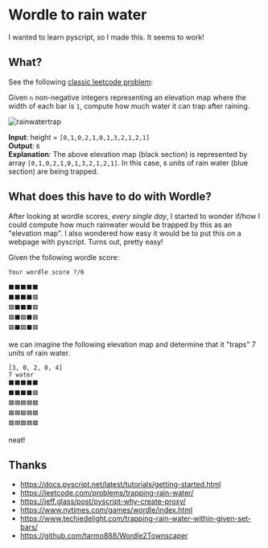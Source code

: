 # Wordle to rain water

I wanted to learn pyscript, so I made this. It seems to work!

## What?
See the following [classic leetcode problem](https://leetcode.com/problems/trapping-rain-water/):

Given `n` non-negative integers representing an elevation map where the width of each bar is `1`, compute how much water it can trap after raining.

![rainwatertrap](https://user-images.githubusercontent.com/61806500/190046292-fc841270-b48c-4834-a09a-67e72cb42dc3.png)

<b>Input</b>: height = `[0,1,0,2,1,0,1,3,2,1,2,1]`<br>
<b>Output</b>: `6`<br>
<b>Explanation</b>: The above elevation map (black section) is represented by array `[0,1,0,2,1,0,1,3,2,1,2,1]`. In this case, `6` units of rain water (blue section) are being trapped.<br>


## What does this have to do with Wordle?
After looking at wordle scores, _every single day_, I started to wonder if/how I could compute how much rainwater would be trapped by this as an "elevation map". I also wondered how easy it would be to put this on a webpage with pyscript. Turns out, pretty easy!

Given the following wordle score:
```
Your wordle score ?/6
   
⬛⬛⬛⬛⬛
⬛⬛⬛⬛🟩
🟩⬛⬛⬛🟩
🟩⬛🟩⬛🟩
🟩⬛🟩⬛🟩
```


we can imagine  the following elevation map and determine that it "traps" 7 units of rain water.
```
[3, 0, 2, 0, 4]
7 water
⬛⬛⬛⬛⬛
⬛⬛⬛⬛🟩
🟩🟦🟦🟦🟩
🟩🟦🟩🟦🟩
🟩🟦🟩🟦🟩
```
neat!

## Thanks
* https://docs.pyscript.net/latest/tutorials/getting-started.html
* https://leetcode.com/problems/trapping-rain-water/
* https://jeff.glass/post/pyscript-why-create-proxy/
* https://www.nytimes.com/games/wordle/index.html
* https://www.techiedelight.com/trapping-rain-water-within-given-set-bars/
* https://github.com/tarmo888/Wordle2Townscaper